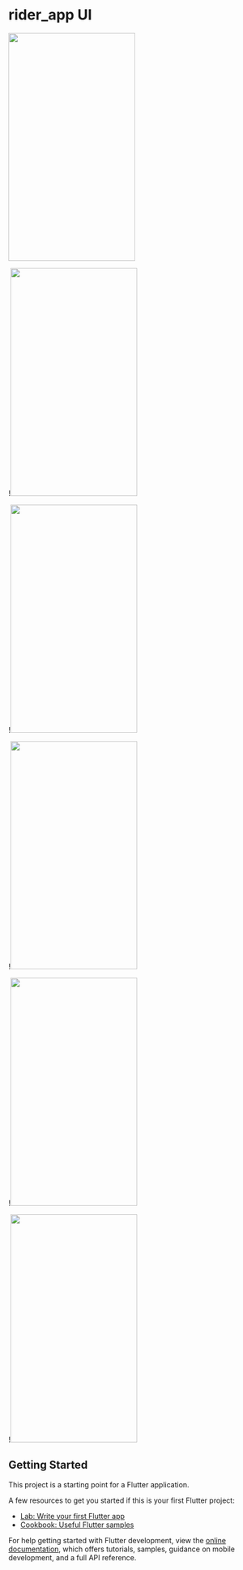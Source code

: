 # rider_app UI
<img src = "https://user-images.githubusercontent.com/94740513/208284610-2b8308b2-60e7-48d9-8f98-b488d2a5c4d7.jpg" width = "250" height = "450">

!<img src = "https://user-images.githubusercontent.com/94740513/208284613-79d95411-9fec-4871-982b-da38fc77020d.jpg" width = "250" height = "450">

!<img src = "https://user-images.githubusercontent.com/94740513/208284617-91d2c0ee-d7f3-47f4-b130-a553786e43eb.jpg" width = "250" height = "450">

!<img src = "https://user-images.githubusercontent.com/94740513/208284622-93a46baf-1d1f-4a3d-ab5e-916d3a1859bf.jpg" width = "250" height = "450">

!<img src = "https://user-images.githubusercontent.com/94740513/208284631-351421fc-7d68-4ac6-81f7-a6d028e00986.jpg" width = "250" height = "450">

!<img src = "https://user-images.githubusercontent.com/94740513/208284641-739b0597-2d14-448f-898e-d699fb9f81b0.jpg" width = "250" height = "450">





## Getting Started

This project is a starting point for a Flutter application.

A few resources to get you started if this is your first Flutter project:

- [Lab: Write your first Flutter app](https://docs.flutter.dev/get-started/codelab)
- [Cookbook: Useful Flutter samples](https://docs.flutter.dev/cookbook)

For help getting started with Flutter development, view the
[online documentation](https://docs.flutter.dev/), which offers tutorials,
samples, guidance on mobile development, and a full API reference.
